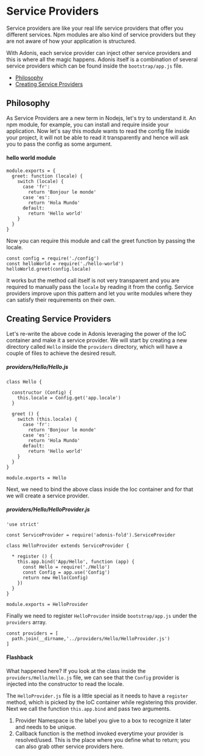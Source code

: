 # Service Providers

Service providers are like your real life service providers that offer you different services. Npm modules are also kind of service providers but they are not aware of how your application is structured.

With Adonis, each service provider can inject other service providers and this is where all the magic happens. Adonis itself is a combination of several service providers which can be found inside the `bootstrap/app.js` file.

- [Philosophy](#philosophy)
- [Creating Service Providers](#creating-service-providers)

## Philosophy

As Service Providers are a new term in Nodejs, let's try to understand it. An npm module, for example, you can install and require inside your application. Now let's say this module wants to read the config file inside your project, it will not be able to read it transparently and hence will ask you to pass the config as some argument.

#### hello world module

```javascript,line-numbers
module.exports = {
  greet: function (locale) {
    switch (locale) {
      case 'fr':
        return 'Bonjour le monde'
      case 'es':
        return 'Hola Mundo'
      default:
        return 'Hello world'
    }
  }
}
```

Now you can require this module and call the greet function by passing the locale.

```javascript,line-numbers
const config = require('./config')
const helloWorld = require('./hello-world')
helloWorld.greet(config.locale)
```

It works but the method call itself is not very transparent and you are required to manually pass the `locale` by reading it from the config.
Service providers improve upon this pattern and let you write modules where they can satisfy their requirements on their own.

## Creating Service Providers

Let's re-write the above code in Adonis leveraging the power of the IoC container and make it a service provider.
We will start by creating a new directory called `Hello` inside the `providers` directory, which will have a couple of files to achieve the desired result.

##### providers/Hello/Hello.js
```javascript,line-numbers
class Hello {

  constructor (Config) {
    this.locale = Config.get('app.locale')
  }

  greet () {
    switch (this.locale) {
      case 'fr':
        return 'Bonjour le monde'
      case 'es':
        return 'Hola Mundo'
      default:
        return 'Hello world'
    }
  }
}

module.exports = Hello
```

Next, we need to bind the above class inside the Ioc container and for that we will create a service provider.

##### providers/Hello/HelloProvider.js

```javascript,line-numbers
'use strict' 

const ServiceProvider = require('adonis-fold').ServiceProvider

class HelloProvider extends ServiceProvider {

  * register () {
    this.app.bind('App/Hello', function (app) {
      const Hello = require('./Hello')
      const Config = app.use('Config')
      return new Hello(Config)
    })
  }
}

module.exports = HelloProvider
```

Finally we need to register `HelloProvider` inside `bootstrap/app.js` under the `providers` array.

```javascript,line-numbers
const providers = [
  path.join(__dirname,'../providers/Hello/HelloProvider.js')
]
```

#### Flashback

What happened here? If you look at the class inside the `providers/Hello/Hello.js` file, we can see that the `Config` provider is injected into the constructor to read the locale.

The `HelloProvider.js` file is a little special as it needs to have a `register` method, which is picked by the IoC container while registering this provider. Next we call the function `this.app.bind` and pass two arguments.

1. Provider Namespace is the label you give to a box to recognize it later and needs to be unique.
2. Callback function is the method invoked everytime your provider is resolved/used. This is the place where you define what to return; you can also grab other service providers here.
